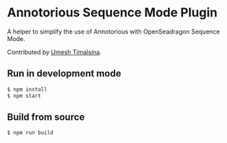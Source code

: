 # Annotorious Sequence Mode Plugin

A helper to simplify the use of Annotorious with OpenSeadragon Sequence Mode.

Contributed by [Umesh Timalsina](https://github.com/umesh-timalsina).

## Run in development mode

```sh
$ npm install
$ npm start
```

## Build from source

```sh
$ npm run build
```